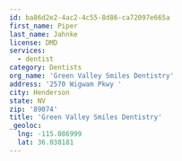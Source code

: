 ```yaml
---
id: ba86d2e2-4ac2-4c55-8d86-ca72097e665a
first_name: Piper
last_name: Jahnke
license: DMD
services:
  - dentist
category: Dentists
org_name: 'Green Valley Smiles Dentistry'
address: '2570 Wigwam Pkwy '
city: Henderson
state: NV
zip: '89074'
title: 'Green Valley Smiles Dentistry'
_geoloc:
  lng: -115.086999
  lat: 36.038181
---
```

